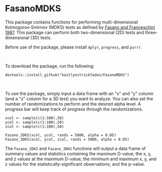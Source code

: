 # FasanoMDKS

This package contains functions for performing multi-dimensional Kolmogorov-Smirnov (MDKS) tests as defined by [Fasano and Franceschini 1987](https://academic.oup.com/mnras/article/225/1/155/1007281). This package can perform both two-dimensional (2D) tests and three-dimensional (3D) tests.

Before use of the package, please install `dplyr`, `progress`, and `purrr`.

<br>

To download the package, run the following:

```
devtools::install_github("kaitlynstrickfaden/FasanoMDKS")
```

<br>

To use the package, simply input a data frame with an "x" and "y" column (and a "z" column for a 3D test) you want to analyze. You can also set the number of randomizations to perform and the desired alpha level. A progress bar will keep track of progress through the randomizations.

```
xcol <- sample(c(1:100),50)
ycol <- sample(c(1:100),50)
zcol <- sample(c(1:100),50)

Fasano_2DKS(xcol, ycol, rands = 5000, alpha = 0.05)
Fasano_3DKS(xcol, ycol, zcol, rands = 5000, alpha = 0.05)
```

The `Fasano_2DKS` and `Fasano_3DKS` functions will output a data frame of summary values and statistics containing the maximum D-value; the x, y, and z values at the maximum D-value; the minimum and maximum x, y, and z values for the statistically-significant observations; and the p-value.

